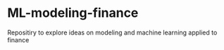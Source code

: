 # ML-modeling-finance
Repositiry to explore ideas on modeling and machine learning applied to finance
